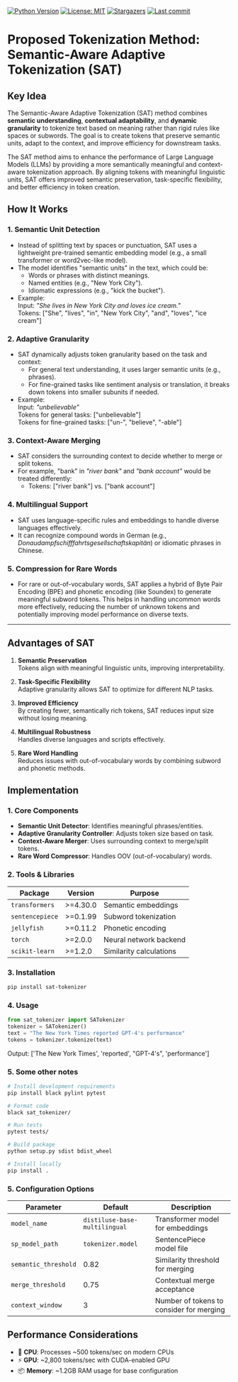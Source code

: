 
[![Python Version](https://img.shields.io/badge/python-3.8%2B-blue)](https://www.python.org/)
[![License: MIT](https://img.shields.io/badge/License-MIT-yellow.svg)](https://opensource.org/licenses/MIT)
[![Stargazers](https://img.shields.io/github/stars/ntalekt/semantic-aware-adaptive-tokenization?style=flat)](https://github.com/ntalekt/semantic-aware-adaptive-tokenization/stargazers)
[![Last commit](https://img.shields.io/github/last-commit/ntalekt/semantic-aware-adaptive-tokenization?style=flat)](https://github.com/ntalekt/semantic-aware-adaptive-tokenization/commits/master)

# **Proposed Tokenization Method: Semantic-Aware Adaptive Tokenization (SAT)**

## **Key Idea**  
The Semantic-Aware Adaptive Tokenization (SAT) method combines **semantic understanding**, **contextual adaptability**, and **dynamic granularity** to tokenize text based on meaning rather than rigid rules like spaces or subwords. The goal is to create tokens that preserve semantic units, adapt to the context, and improve efficiency for downstream tasks.

The SAT method aims to enhance the performance of Large Language Models (LLMs) by providing a more semantically meaningful and context-aware tokenization approach. By aligning tokens with meaningful linguistic units, SAT offers improved semantic preservation, task-specific flexibility, and better efficiency in token creation.

## **How It Works**

### 1. **Semantic Unit Detection**
   - Instead of splitting text by spaces or punctuation, SAT uses a lightweight pre-trained semantic embedding model (e.g., a small transformer or word2vec-like model).
   - The model identifies "semantic units" in the text, which could be:
     - Words or phrases with distinct meanings.
     - Named entities (e.g., "New York City").
     - Idiomatic expressions (e.g., "kick the bucket").
   - Example:  
     Input: *"She lives in New York City and loves ice cream."*  
     Tokens: ["She", "lives", "in", "New York City", "and", "loves", "ice cream"]

### 2. **Adaptive Granularity**
   - SAT dynamically adjusts token granularity based on the task and context:
     - For general text understanding, it uses larger semantic units (e.g., phrases).
     - For fine-grained tasks like sentiment analysis or translation, it breaks down tokens into smaller subunits if needed.
   - Example:  
     Input: *"unbelievable"*  
     Tokens for general tasks: ["unbelievable"]  
     Tokens for fine-grained tasks: ["un-", "believe", "-able"]

### 3. **Context-Aware Merging**
   - SAT considers the surrounding context to decide whether to merge or split tokens.
   - For example, "bank" in *"river bank"* and *"bank account"* would be treated differently:
     - Tokens: ["river bank"] vs. ["bank account"]

### 4. **Multilingual Support**
   - SAT uses language-specific rules and embeddings to handle diverse languages effectively.
   - It can recognize compound words in German (e.g., *Donaudampfschifffahrtsgesellschaftskapitän*) or idiomatic phrases in Chinese.

### 5. **Compression for Rare Words**
   - For rare or out-of-vocabulary words, SAT applies a hybrid of Byte Pair Encoding (BPE) and phonetic encoding (like Soundex) to generate meaningful subword tokens. This helps in handling uncommon words more effectively, reducing the number of unknown tokens and potentially improving model performance on diverse texts.

---

## **Advantages of SAT**
1. **Semantic Preservation**  
   Tokens align with meaningful linguistic units, improving interpretability.

2. **Task-Specific Flexibility**  
   Adaptive granularity allows SAT to optimize for different NLP tasks.

3. **Improved Efficiency**  
   By creating fewer, semantically rich tokens, SAT reduces input size without losing meaning.

4. **Multilingual Robustness**  
   Handles diverse languages and scripts effectively.

5. **Rare Word Handling**  
   Reduces issues with out-of-vocabulary words by combining subword and phonetic methods.

## **Implementation**

### **1. Core Components**
- **Semantic Unit Detector**: Identifies meaningful phrases/entities.
- **Adaptive Granularity Controller**: Adjusts token size based on task.
- **Context-Aware Merger**: Uses surrounding context to merge/split tokens.
- **Rare Word Compressor**: Handles OOV (out-of-vocabulary) words.

### **2. Tools & Libraries**
| Package | Version | Purpose |
|---------|---------|---------|
| `transformers` | >=4.30.0 | Semantic embeddings |
| `sentencepiece` | >=0.1.99 | Subword tokenization |
| `jellyfish` | >=0.11.2 | Phonetic encoding |
| `torch` | >=2.0.0 | Neural network backend |
| `scikit-learn` | >=1.2.0 | Similarity calculations |

### **3. Installation**
```bash
pip install sat-tokenizer
```

### **4. Usage**
```python
from sat_tokenizer import SATokenizer
tokenizer = SATokenizer()
text = "The New York Times reported GPT-4's performance"
tokens = tokenizer.tokenize(text)
```
Output: ['The New York Times', 'reported', "GPT-4's", 'performance']

### **5. Some other notes**
```bash
# Install development requirements
pip install black pylint pytest

# Format code
black sat_tokenizer/

# Run tests
pytest tests/

# Build package
python setup.py sdist bdist_wheel

# Install locally
pip install .
```

### **5. Configuration Options**

| Parameter | Default | Description |
|-----------|---------|-------------|
| `model_name` | `distiluse-base-multilingual` | Transformer model for embeddings |
| `sp_model_path` | `tokenizer.model` | SentencePiece model file |
| `semantic_threshold` | 0.82 | Similarity threshold for merging |
| `merge_threshold` | 0.75 | Contextual merge acceptance |
| `context_window` | 3 | Number of tokens to consider for merging |

## Performance Considerations

- 🚀 **CPU**: Processes ~500 tokens/sec on modern CPUs
- ⚡ **GPU**: ~2,800 tokens/sec with CUDA-enabled GPU
- 📦 **Memory**: ~1.2GB RAM usage for base configuration
